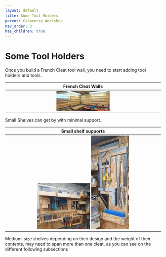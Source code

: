 ```yaml
---
layout: default
title: Some Tool Holders
parent: Carpentry Workshop
nav_order: 3
has_children: true
---
```


# Some Tool Holders

Once you build a French Cleat tool wall, you need to start adding 
tool holders and tools. 


|                                French Cleat Walls                                |
|:--------------------------------------------------------------------------------:|
| <img alt="image" height="35%" src="/media/French Cleat System.jpg" width="35%"/> |



Small Shelves can get by with minimal support. 

|                                                                        Small shelf supports                                                                        |
|:------------------------------------------------------------------------------------------------------------------------------------------------------------------:|
| <img alt="image" height="35%" src="/media/Small Tool Holders.jpg" width="35%"/>  <img alt="image" height="25%" src="/media/Small Tool Holders_1.jpg" width="25%"/> |

Medium-size shelves depending on their design and the weight 
of their contents, may need to span more than one cleat, 
as you can see on the different following subsections
